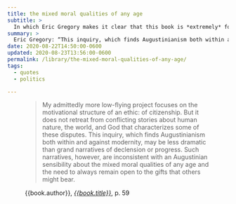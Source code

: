 ```yaml
---
title: the mixed moral qualities of any age
subtitle: >
  In which Eric Gregory makes it clear that this book is *extremely* for me.
summary: >
  Eric Gregory: “This inquiry, which finds Augustinianism both within and against modernity, may be less dramatic than grand narratives of declension or progress.…”
date: 2020-08-22T14:50:00-0600
updated: 2020-08-23T13:56:00-0600
permalink: /library/the-mixed-moral-qualities-of-any-age/
tags:
  - quotes
  - politics

---
```


<figure class="quotation">

> My admittedly more low-flying project focuses on the motivational structure of an ethic: of citizenship. But it does not retreat from conflicting stories about human nature, the world, and God that characterizes some of these disputes. This inquiry, which finds Augustinianism both within and against modernity, may be less dramatic than grand narratives of declension or progress. Such narratives, however, are inconsistent with an Augustinian sensibility about the mixed moral qualities of any age and the need to always remain open to the gifts that others might bear.

<figcaption>{{book.author}}, <a href='{{book.link}}'><cite>{{book.title}}</cite></a>, p. 59</figcaption>

</figure>
